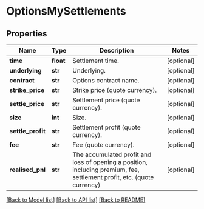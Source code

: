 # OptionsMySettlements

## Properties
Name | Type | Description | Notes
------------ | ------------- | ------------- | -------------
**time** | **float** | Settlement time. | [optional] 
**underlying** | **str** | Underlying. | [optional] 
**contract** | **str** | Options contract name. | [optional] 
**strike_price** | **str** | Strike price (quote currency). | [optional] 
**settle_price** | **str** | Settlement price (quote currency). | [optional] 
**size** | **int** | Size. | [optional] 
**settle_profit** | **str** | Settlement profit (quote currency). | [optional] 
**fee** | **str** | Fee (quote currency). | [optional] 
**realised_pnl** | **str** | The accumulated profit and loss of opening a position, including premium, fee, settlement profit, etc. (quote currency) | [optional] 

[[Back to Model list]](../README.md#documentation-for-models) [[Back to API list]](../README.md#documentation-for-api-endpoints) [[Back to README]](../README.md)


